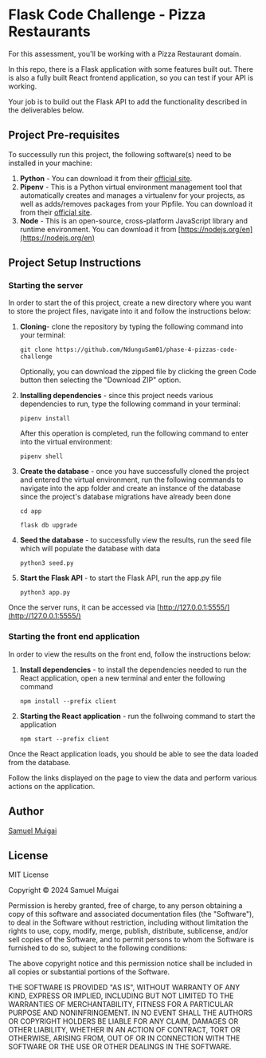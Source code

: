 # Flask Code Challenge - Pizza Restaurants

For this assessment, you'll be working with a Pizza Restaurant domain.

In this repo, there is a Flask application with some features built out. There
is also a fully built React frontend application, so you can test if your API is
working.

Your job is to build out the Flask API to add the functionality described in the
deliverables below.

## Project Pre-requisites

To successully run this project, the following software(s) need to be installed in your machine:

1. **Python** - You can download it from their [official site](https://www.python.org/downloads/).
2. **Pipenv** - This is a Python virtual environment management tool that automatically creates and manages a virtualenv for your projects, as well as adds/removes packages from your Pipfile. You can download it from their [official site](https://pypi.org/project/pipenv/).
3. **Node** - This is an open-source, cross-platform JavaScript library and runtime environment. You can download it from [https://nodejs.org/en](https://nodejs.org/en)

## Project Setup Instructions

### Starting the server

In order to start the of this project, create a new directory where you want to store the project files, navigate into it and follow the instructions below:

1. **Cloning**- clone the repository by typing the following command into your terminal:

    ```
    git clone https://github.com/NdunguSam01/phase-4-pizzas-code-challenge
    ```

    Optionally, you can download the zipped file by clicking the green Code button then selecting the "Download ZIP" option.

2. **Installing dependencies** - since this project needs various dependencies to run,  type the following command in your terminal:

    ```
    pipenv install
    ```

    After this operation is completed, run the following command to enter into the virtual environment:

    ```
    pipenv shell
    ```

3. **Create the database** - once you have successfully cloned the project and entered the virtual environment, run the following commands to navigate into the app folder and create an instance of the database since the project's database migrations have already been done

    ```
    cd app
    ```

    ```
    flask db upgrade 
    ```

4. **Seed the database** - to successfully view the results, run the seed file  which will populate the database with data

    ```
    python3 seed.py
    ```

5. **Start the Flask API** - to start the Flask API, run the app.py file

    ```
    python3 app.py
    ```

Once the server runs, it can be accessed via [http://127.0.0.1:5555/](http://127.0.0.1:5555/)

### Starting the front end application

In order to view the results on the front end, follow the instructions below:

1. **Install dependencies** - to install the dependencies needed to run the React application, open a new terminal and enter the following command

    ```
    npm install --prefix client
    ```

2. **Starting the React application** - run the follwoing command to start the application

    ```
    npm start --prefix client
    ```

Once the React application loads, you should be able to see the data loaded from the database.

Follow the links displayed on the page to view the data and perform various actions on the application.

## Author

[Samuel Muigai](https://github.com/NdunguSam01)

## License

MIT License

Copyright &copy; 2024 Samuel Muigai

Permission is hereby granted, free of charge, to any person obtaining a copy of this software and associated documentation files (the "Software"), to deal in the Software without restriction, including without limitation the rights to use, copy, modify, merge, publish, distribute, sublicense, and/or sell copies of the Software, and to permit persons to whom the Software is furnished to do so, subject to the following conditions:

The above copyright notice and this permission notice shall be included in all copies or substantial portions of the Software.

THE SOFTWARE IS PROVIDED "AS IS", WITHOUT WARRANTY OF ANY KIND, EXPRESS OR IMPLIED, INCLUDING BUT NOT LIMITED TO THE WARRANTIES OF MERCHANTABILITY, FITNESS FOR A PARTICULAR PURPOSE AND NONINFRINGEMENT. IN NO EVENT SHALL THE AUTHORS OR COPYRIGHT HOLDERS BE LIABLE FOR ANY CLAIM, DAMAGES OR OTHER LIABILITY, WHETHER IN AN ACTION OF CONTRACT, TORT OR OTHERWISE, ARISING FROM, OUT OF OR IN CONNECTION WITH THE SOFTWARE OR THE USE OR OTHER DEALINGS IN THE SOFTWARE.
